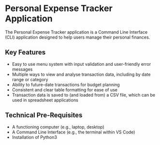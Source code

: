 # Personal Expense Tracker Application

The Personal Expense Tracker application is a Command Line Interface (CLI) application designed to help users manage their personal finances.

## Key Features

- Easy to use menu system with input validation and user-friendly error messages
- Multiple ways to view and analyse transaction data, including by date range or category
- Ability to future-date transactions for budget planning
- Consistent and clear table formatting for ease of use
- Transaction data is saved to (and loaded from) a CSV file, which can be used in spreadsheet applications

## Technical Pre-Requisites

- A functioning computer (e.g., laptop, desktop)
- A Command Line Interface (e.g., the terminal within VS Code)
- Installation of Python3
